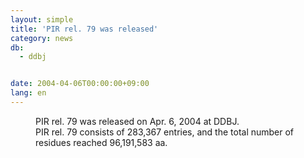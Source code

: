 ```yaml
---
layout: simple
title: 'PIR rel. 79 was released'
category: news
db:
  - ddbj


date: 2004-04-06T00:00:00+09:00
lang: en
---
```


<dd>PIR rel. 79 was released on Apr. 6, 2004 at DDBJ.<br> PIR rel. 79 consists of 283,367 entries, and the total number of residues reached 96,191,583 aa.</dd>
